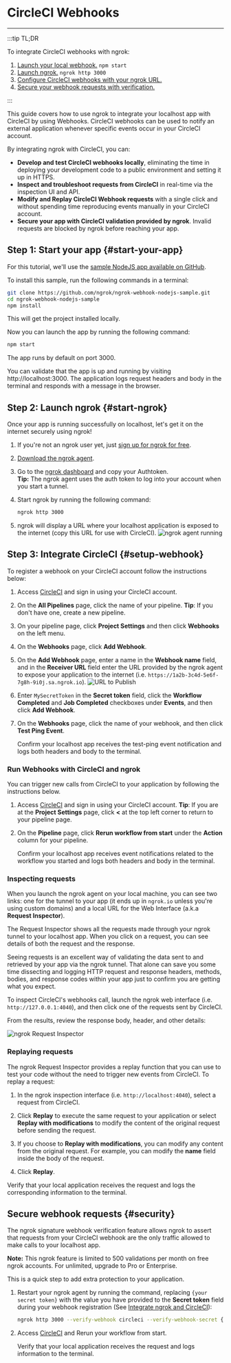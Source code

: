 # CircleCI Webhooks
------------

:::tip TL;DR

To integrate CircleCI webhooks with ngrok:
1. [Launch your local webhook.](#start-your-app) `npm start`
1. [Launch ngrok.](#start-ngrok) `ngrok http 3000`
1. [Configure CircleCI webhooks with your ngrok URL.](#setup-webhook)
1. [Secure your webhook requests with verification.](#security)

:::


This guide covers how to use ngrok to integrate your localhost app with CircleCI by using Webhooks.
CircleCI webhooks can be used to notify an external application whenever specific events occur in your CircleCI account. 

By integrating ngrok with CircleCI, you can:

- **Develop and test CircleCI webhooks locally**, eliminating the time in deploying your development code to a public environment and setting it up in HTTPS.
- **Inspect and troubleshoot requests from CircleCI** in real-time via the inspection UI and API.
- **Modify and Replay CircleCI Webhook requests** with a single click and without spending time reproducing events manually in your CircleCI account.
- **Secure your app with CircleCI validation provided by ngrok**. Invalid requests are blocked by ngrok before reaching your app.


## **Step 1**: Start your app {#start-your-app}

For this tutorial, we'll use the [sample NodeJS app available on GitHub](https://github.com/ngrok/ngrok-webhook-nodejs-sample). 

To install this sample, run the following commands in a terminal:

```bash
git clone https://github.com/ngrok/ngrok-webhook-nodejs-sample.git
cd ngrok-webhook-nodejs-sample
npm install
```

This will get the project installed locally.

Now you can launch the app by running the following command: 

```bash
npm start
```

The app runs by default on port 3000. 

You can validate that the app is up and running by visiting http://localhost:3000. The application logs request headers and body in the terminal and responds with a message in the browser.


## **Step 2**: Launch ngrok {#start-ngrok}

Once your app is running successfully on localhost, let's get it on the internet securely using ngrok! 

1. If you're not an ngrok user yet, just [sign up for ngrok for free](https://ngrok.com/signup).

1. [Download the ngrok agent](https://ngrok.com/download).

1. Go to the [ngrok dashboard](https://dashboard.ngrok.com) and copy your Authtoken. <br />
    **Tip:** The ngrok agent uses the auth token to log into your account when you start a tunnel.
    
1. Start ngrok by running the following command:
    ```bash
    ngrok http 3000
    ```

1. ngrok will display a URL where your localhost application is exposed to the internet (copy this URL for use with CircleCI).
    ![ngrok agent running](/img/integrations/launch_ngrok_tunnel.png)


## **Step 3**: Integrate  CircleCI {#setup-webhook}

To register a webhook on your CircleCI account follow the instructions below:

1. Access [CircleCI](https://www.circleci.com/) and sign in using your CircleCI account.

1. On the **All Pipelines** page, click the name of your pipeline.
    **Tip**: If you don't have one, create a new pipeline.

1. On your pipeline page, click **Project Settings** and then click **Webhooks** on the left menu.

1. On the **Webhooks** page, click **Add Webhook**.

1. On the **Add Webhook** page, enter a name in the **Webhook name** field, and in the **Receiver URL** field enter the URL provided by the ngrok agent to expose your application to the internet (i.e. `https://1a2b-3c4d-5e6f-7g8h-9i0j.sa.ngrok.io`).
    ![URL to Publish](img/ngrok_url_configuration_circleci.png)

1. Enter `MySecretToken` in the **Secret token** field, click the **Workflow Completed** and **Job Completed** checkboxes under **Events**, and then click **Add Webhook**.

1. On the **Webhooks** page, click the name of your webhook, and then click **Test Ping Event**.

    Confirm your localhost app receives the test-ping event notification and logs both headers and body to the terminal.


### Run Webhooks with CircleCI and ngrok

You can trigger new calls from CircleCI to your application by following the instructions below.

1. Access [CircleCI](https://www.circleci.com/) and sign in using your CircleCI account.
    **Tip**: If you are at the **Project Settings** page, click **<** at the top left corner to return to your pipeline page.

1. On the **Pipeline** page, click **Rerun workflow from start** under the **Action** column for your pipeline.

    Confirm your localhost app receives event notifications related to the workflow you started and logs both headers and body in the terminal.


### Inspecting requests

When you launch the ngrok agent on your local machine, you can see two links: one for the tunnel to your app (it ends up in `ngrok.io` unless you're using custom domains) and a local URL for the Web Interface (a.k.a **Request Inspector**).

The Request Inspector shows all the requests made through your ngrok tunnel to your localhost app. When you click on a request, you can see details of both the request and the response.

Seeing requests is an excellent way of validating the data sent to and retrieved by your app via the ngrok tunnel. That alone can save you some time dissecting and logging HTTP request and response headers, methods, bodies, and response codes within your app just to confirm you are getting what you expect.

To inspect CircleCI's webhooks call, launch the ngrok web interface (i.e. `http://127.0.0.1:4040`), and then click one of the requests sent by CircleCI.

From the results, review the response body, header, and other details:

![ngrok Request Inspector](img/ngrok_introspection_circleci_webhooks.png)


### Replaying requests

The ngrok Request Inspector provides a replay function that you can use to test your code without the need to trigger new events from CircleCI. To replay a request:

1. In the ngrok inspection interface (i.e. `http://localhost:4040`), select a request from CircleCI.

1. Click **Replay** to execute the same request to your application or select **Replay with modifications** to modify the content of the original request before sending the request.

1. If you choose to **Replay with modifications**, you can modify any content from the original request. For example, you can modify the **name** field inside the body of the request.

1. Click **Replay**.

Verify that your local application receives the request and logs the corresponding information to the terminal.


## Secure webhook requests {#security}

The ngrok signature webhook verification feature allows ngrok to assert that requests from your CircleCI webhook are the only traffic allowed to make calls to your localhost app.

**Note:** This ngrok feature is limited to 500 validations per month on free ngrok accounts. For unlimited, upgrade to Pro or Enterprise.

This is a quick step to add extra protection to your application.

1. Restart your ngrok agent by running the command, replacing `{your secret token}` with the value you have provided to the **Secret token** field during your webhook registration (See [Integrate ngrok and CircleCI](#setup-webhook)):
    
    ```bash
    ngrok http 3000 --verify-webhook circleci --verify-webhook-secret {your secret token}
    ```

1. Access [CircleCI](https://www.circleci.com/) and Rerun your workflow from start.

    Verify that your local application receives the request and logs information to the terminal.


